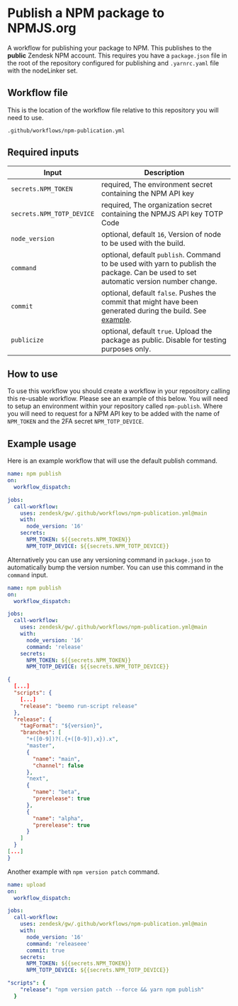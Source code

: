 # Publish a NPM package to NPMJS.org

A workflow for publishing your package to NPM. This publishes to the **public** Zendesk NPM account. This requires you
have a `package.json` file in the root of the repository configured for publishing and `.yarnrc.yaml` file with the nodeLinker set.

## Workflow file

This is the location of the workflow file relative to this repository you will need to use.

`.github/workflows/npm-publication.yml`

## Required inputs

| Input                      | Description                                                                                                                         |
|----------------------------|-------------------------------------------------------------------------------------------------------------------------------------|
| `secrets.NPM_TOKEN`        | required, The environment secret containing the NPM API key                                                                         |
| `secrets.NPM_TOTP_DEVICE`	 | required, The organization secret containing the NPMJS API key TOTP Code                                                            |
| `node_version`             | optional, default `16`, Version of node to be used with the build.                                                                  |
| `command`                  | optional, default `publish`. Command to be used with yarn to publish the package. Can be used to set automatic version number change. |
| `commit`                  | optional, default `false`. Pushes the commit that might have been generated during the build. See [example](#Example-usage).        |
| `publicize`                | optional, default `true`. Upload the package as public. Disable for testing purposes only.                                          |

## How to use

To use this workflow you should create a workflow in your repository calling this re-usable workflow. Please see an
example of this below. You will need to setup an environment within your repository called `npm-publish`. Where you will
need to request for a NPM API key to be added with the name of `NPM_TOKEN` and the 2FA secret `NPM_TOTP_DEVICE`.

## Example usage

Here is an example workflow that will use the default publish command.

```yml
name: npm publish
on:
  workflow_dispatch:

jobs:
  call-workflow:
    uses: zendesk/gw/.github/workflows/npm-publication.yml@main
    with:
      node_version: '16'
    secrets:
      NPM_TOKEN: ${{secrets.NPM_TOKEN}}
      NPM_TOTP_DEVICE: ${{secrets.NPM_TOTP_DEVICE}}

```

Alternatively you can use any versioning command in `package.json` to automatically bump the version number. You can
use this command in the `command` input.

```yml
name: npm publish
on:
  workflow_dispatch:

jobs:
  call-workflow:
    uses: zendesk/gw/.github/workflows/npm-publication.yml@main
    with:
      node_version: '16'
      command: 'release'
    secrets:
      NPM_TOKEN: ${{secrets.NPM_TOKEN}}
      NPM_TOTP_DEVICE: ${{secrets.NPM_TOTP_DEVICE}}
```

```json
{
  [...]
  "scripts": {
    [...]
    "release": "beemo run-script release"
  },
  "release": {
    "tagFormat": "${version}",
    "branches": [
      "+([0-9])?(.{+([0-9]),x}).x",
      "master",
      {
        "name": "main",
        "channel": false
      },
      "next",
      {
        "name": "beta",
        "prerelease": true
      },
      {
        "name": "alpha",
        "prerelease": true
      }
    ]
  }
[...]
}
```

Another example with `npm version patch` command.

```yml
name: upload
on:
  workflow_dispatch:

jobs:
  call-workflow:
    uses: zendesk/gw/.github/workflows/npm-publication.yml@main
    with:
      node_version: '16'
      command: 'releaseee'
      commit: true
    secrets:
      NPM_TOKEN: ${{secrets.NPM_TOKEN}}
      NPM_TOTP_DEVICE: ${{secrets.NPM_TOTP_DEVICE}}
```

```yml
"scripts": {
    "release": "npm version patch --force && yarn npm publish"
  }
```
